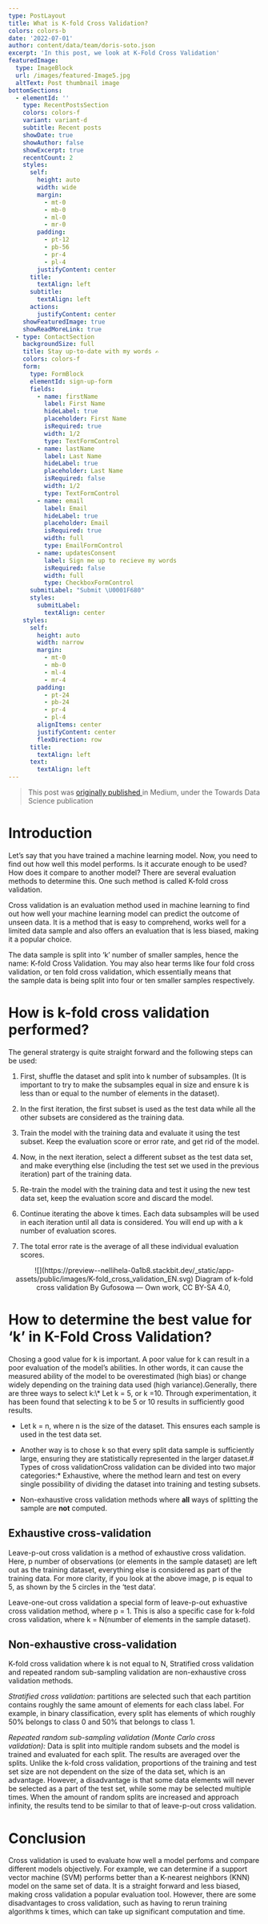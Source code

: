 ```yaml
---
type: PostLayout
title: What is K-fold Cross Validation?
colors: colors-b
date: '2022-07-01'
author: content/data/team/doris-soto.json
excerpt: 'In this post, we look at K-Fold Cross Validation'
featuredImage:
  type: ImageBlock
  url: /images/featured-Image5.jpg
  altText: Post thumbnail image
bottomSections:
  - elementId: ''
    type: RecentPostsSection
    colors: colors-f
    variant: variant-d
    subtitle: Recent posts
    showDate: true
    showAuthor: false
    showExcerpt: true
    recentCount: 2
    styles:
      self:
        height: auto
        width: wide
        margin:
          - mt-0
          - mb-0
          - ml-0
          - mr-0
        padding:
          - pt-12
          - pb-56
          - pr-4
          - pl-4
        justifyContent: center
      title:
        textAlign: left
      subtitle:
        textAlign: left
      actions:
        justifyContent: center
    showFeaturedImage: true
    showReadMoreLink: true
  - type: ContactSection
    backgroundSize: full
    title: Stay up-to-date with my words ✍️
    colors: colors-f
    form:
      type: FormBlock
      elementId: sign-up-form
      fields:
        - name: firstName
          label: First Name
          hideLabel: true
          placeholder: First Name
          isRequired: true
          width: 1/2
          type: TextFormControl
        - name: lastName
          label: Last Name
          hideLabel: true
          placeholder: Last Name
          isRequired: false
          width: 1/2
          type: TextFormControl
        - name: email
          label: Email
          hideLabel: true
          placeholder: Email
          isRequired: true
          width: full
          type: EmailFormControl
        - name: updatesConsent
          label: Sign me up to recieve my words
          isRequired: false
          width: full
          type: CheckboxFormControl
      submitLabel: "Submit \U0001F680"
      styles:
        submitLabel:
          textAlign: center
    styles:
      self:
        height: auto
        width: narrow
        margin:
          - mt-0
          - mb-0
          - ml-4
          - mr-4
        padding:
          - pt-24
          - pb-24
          - pr-4
          - pl-4
        alignItems: center
        justifyContent: center
        flexDirection: row
      title:
        textAlign: left
      text:
        textAlign: left
---
```

> This post was [originally published ](https://medium.com/towards-data-science/what-is-k-fold-cross-validation-5a7bb241d82f)in Medium, under the Towards Data Science publication

# Introduction

Let’s say that you have trained a machine learning model. Now, you need to find out how well this model performs. Is it accurate enough to be used? How does it compare to another model? There are several evaluation methods to determine this. One such method is called K-fold cross validation.

Cross validation is an evaluation method used in machine learning to find out how well your machine learning model can predict the outcome of unseen data. It is a method that is easy to comprehend, works well for a limited data sample and also offers an evaluation that is less biased, making it a popular choice.

The data sample is split into ‘k’ number of smaller samples, hence the name: K-fold Cross Validation. You may also hear terms like four fold cross validation, or ten fold cross validation, which essentially means that the sample data is being split into four or ten smaller samples respectively.

# How is k-fold cross validation performed?

The general stratergy is quite straight forward and the following steps can be used:

1.  First, shuffle the dataset and split into k number of subsamples. (It is important to try to make the subsamples equal in size and ensure k is less than or equal to the number of elements in the dataset).

2.  In the first iteration, the first subset is used as the test data while all the other subsets are considered as the training data.

3.  Train the model with the training data and evaluate it using the test subset. Keep the evaluation score or error rate, and get rid of the model.

4.  Now, in the next iteration, select a different subset as the test data set, and make everything else (including the test set we used in the previous iteration) part of the training data.

5.  Re-train the model with the training data and test it using the new test data set, keep the evaluation score and discard the model.

6.  Continue iterating the above k times. Each data subsamples will be used in each iteration until all data is considered. You will end up with a k number of evaluation scores.

7.  The total error rate is the average of all these individual evaluation scores.

<div style="text-align: center">![](https://preview--nellihela-0a1b8.stackbit.dev/_static/app-assets/public/images/K-fold_cross_validation_EN.svg)
Diagram of k-fold cross validation By Gufosowa — Own work, CC BY-SA 4.0, <https: commons.wikimedia.org="" w="" index.php?curid="82298768">
</https:></div>

# How to determine the best value for ‘k’ in K-Fold Cross Validation?

<div style="text-align: left">Chosing a good value for k is important. A poor value for k can result in a poor evaluation of the model’s abilities. In other words, it can cause the measured ability of the model to be overestimated (high bias) or change widely depending on the training data used (high variance).Generally, there are three ways to select k:\*   Let k = 5, or k =10. Through experimentation, it has been found that selecting k to be 5 or 10 results in sufficiently good results.</div>

*   Let k = n, where n is the size of the dataset. This ensures each sample is used in the test data set.

*   Another way is to chose k so that every split data sample is sufficiently large, ensuring they are statistically represented in the larger dataset.# Types of cross validationCross validation can be divided into two major categories:\*   Exhaustive, where the method learn and test on every single possibility of dividing the dataset into training and testing subsets.

*   Non-exhaustive cross validation methods where **all** ways of splitting the sample are **not** computed.</div>

## Exhaustive cross-validation

Leave-p-out cross validation is a method of exhaustive cross validation. Here, p number of observations (or elements in the sample dataset) are left out as the training dataset, everything else is considered as part of the training data. For more clarity, if you look at the above image, p is equal to 5, as shown by the 5 circles in the ‘test data’.

Leave-one-out cross validation a special form of leave-p-out exhuastive cross validation method, where p = 1. This is also a specific case for k-fold cross validation, where k = N(number of elements in the sample dataset).

## Non-exhaustive cross-validation

K-fold cross validation where k is not equal to N, Stratified cross validation and repeated random sub-sampling validation are non-exhaustive cross validation methods.

*Stratified cross validation*: partitions are selected such that each partition contains roughly the same amount of elements for each class label. For example, in binary classification, every split has elements of which roughly 50% belongs to class 0 and 50% that belongs to class 1.

*Repeated random sub-sampling validation (Monte Carlo cross validation):* Data is split into multiple random subsets and the model is trained and evaluated for each split. The results are averaged over the splits. Unlike the k-fold cross validation, proportions of the training and test set size are not dependent on the size of the data set, which is an advantage. However, a disadvantage is that some data elements will never be selected as a part of the test set, while some may be selected multiple times. When the amount of random splits are increased and approach infinity, the results tend to be similar to that of leave-p-out cross validation.

# Conclusion

Cross validation is used to evaluate how well a model perfoms and compare different models objectively. For example, we can determine if a support vector machine (SVM) performs better than a K-nearest neighbors (KNN) model on the same set of data. It is a straight forward and less biased, making cross validation a popular evaluation tool. However, there are some disadvantages to cross validation, such as having to rerun training algorithms k times, which can take up significant computation and time.
